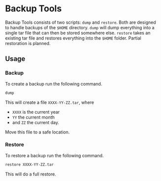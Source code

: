 # Backup Tools
Backup Tools consists of two scripts: `dump` and `restore`.
Both are designed to handle backups of the `$HOME` directory.
`dump` will dump everything into a single tar file that can
then be stored somewhere else. `restore` takes an existing
tar file and restores everything into the `$HOME` folder.
Partial restoration is planned.

## Usage

### Backup
To create a backup run the following command.
```sh
dump
```
This will create a file `XXXX-YY-ZZ.tar`, where
- `XXXX` is the current year
- `YY` the current month
- and `ZZ` the current day.

Move this file to a safe location.

### Restore
To restore a backup run the following command.
```sh
restore XXXX-YY-ZZ.tar
```
This will do a full restore.

